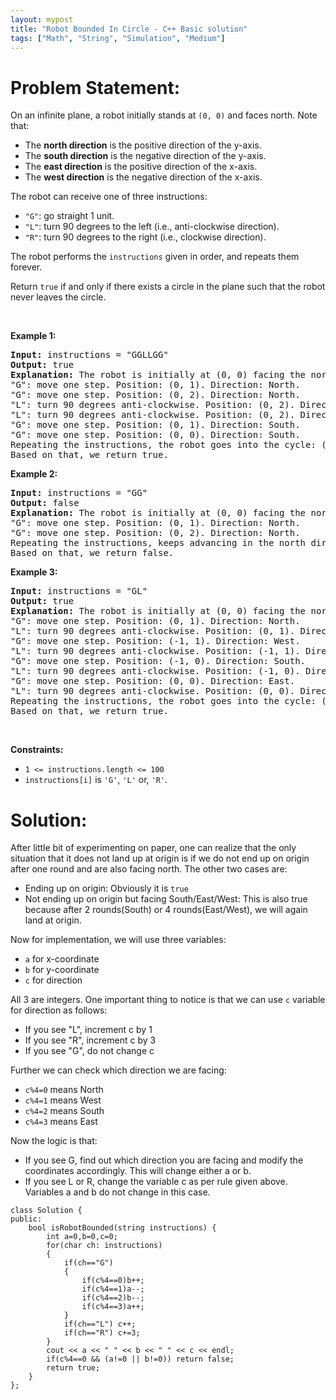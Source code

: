 ```yaml
---
layout: mypost
title: "Robot Bounded In Circle - C++ Basic solution"
tags: ["Math", "String", "Simulation", "Medium"]
---
```

# Problem Statement:
<p>On an infinite plane, a robot initially stands at <code>(0, 0)</code> and faces north. Note that:</p>

<ul>
	<li>The <strong>north direction</strong> is the positive direction of the y-axis.</li>
	<li>The <strong>south direction</strong> is the negative direction of the y-axis.</li>
	<li>The <strong>east direction</strong> is the positive direction of the x-axis.</li>
	<li>The <strong>west direction</strong> is the negative direction of the x-axis.</li>
</ul>

<p>The robot can receive one of three instructions:</p>

<ul>
	<li><code>&quot;G&quot;</code>: go straight 1 unit.</li>
	<li><code>&quot;L&quot;</code>: turn 90 degrees to the left (i.e., anti-clockwise direction).</li>
	<li><code>&quot;R&quot;</code>: turn 90 degrees to the right (i.e., clockwise direction).</li>
</ul>

<p>The robot performs the <code>instructions</code> given in order, and repeats them forever.</p>

<p>Return <code>true</code> if and only if there exists a circle in the plane such that the robot never leaves the circle.</p>

<p>&nbsp;</p>
<p><strong class="example">Example 1:</strong></p>

<pre>
<strong>Input:</strong> instructions = &quot;GGLLGG&quot;
<strong>Output:</strong> true
<strong>Explanation:</strong> The robot is initially at (0, 0) facing the north direction.
&quot;G&quot;: move one step. Position: (0, 1). Direction: North.
&quot;G&quot;: move one step. Position: (0, 2). Direction: North.
&quot;L&quot;: turn 90 degrees anti-clockwise. Position: (0, 2). Direction: West.
&quot;L&quot;: turn 90 degrees anti-clockwise. Position: (0, 2). Direction: South.
&quot;G&quot;: move one step. Position: (0, 1). Direction: South.
&quot;G&quot;: move one step. Position: (0, 0). Direction: South.
Repeating the instructions, the robot goes into the cycle: (0, 0) --&gt; (0, 1) --&gt; (0, 2) --&gt; (0, 1) --&gt; (0, 0).
Based on that, we return true.
</pre>

<p><strong class="example">Example 2:</strong></p>

<pre>
<strong>Input:</strong> instructions = &quot;GG&quot;
<strong>Output:</strong> false
<strong>Explanation:</strong> The robot is initially at (0, 0) facing the north direction.
&quot;G&quot;: move one step. Position: (0, 1). Direction: North.
&quot;G&quot;: move one step. Position: (0, 2). Direction: North.
Repeating the instructions, keeps advancing in the north direction and does not go into cycles.
Based on that, we return false.
</pre>

<p><strong class="example">Example 3:</strong></p>

<pre>
<strong>Input:</strong> instructions = &quot;GL&quot;
<strong>Output:</strong> true
<strong>Explanation:</strong> The robot is initially at (0, 0) facing the north direction.
&quot;G&quot;: move one step. Position: (0, 1). Direction: North.
&quot;L&quot;: turn 90 degrees anti-clockwise. Position: (0, 1). Direction: West.
&quot;G&quot;: move one step. Position: (-1, 1). Direction: West.
&quot;L&quot;: turn 90 degrees anti-clockwise. Position: (-1, 1). Direction: South.
&quot;G&quot;: move one step. Position: (-1, 0). Direction: South.
&quot;L&quot;: turn 90 degrees anti-clockwise. Position: (-1, 0). Direction: East.
&quot;G&quot;: move one step. Position: (0, 0). Direction: East.
&quot;L&quot;: turn 90 degrees anti-clockwise. Position: (0, 0). Direction: North.
Repeating the instructions, the robot goes into the cycle: (0, 0) --&gt; (0, 1) --&gt; (-1, 1) --&gt; (-1, 0) --&gt; (0, 0).
Based on that, we return true.
</pre>

<p>&nbsp;</p>
<p><strong>Constraints:</strong></p>

<ul>
	<li><code>1 &lt;= instructions.length &lt;= 100</code></li>
	<li><code>instructions[i]</code> is <code>&#39;G&#39;</code>, <code>&#39;L&#39;</code> or, <code>&#39;R&#39;</code>.</li>
</ul>

# Solution:
After little bit of experimenting on paper, one can realize that the only situation that it does not land up at origin is if we do not end up on origin after one round and are also facing north.
The other two cases are:
- Ending up on origin: Obviously it is `true`
- Not ending up on origin but facing South/East/West: This is also true because after 2 rounds(South) or 4 rounds(East/West), we will again land at origin.

Now for implementation, we will use three variables:
- `a` for x-coordinate
- `b` for y-coordinate
- `c` for direction

All 3 are integers. One important thing to notice is that we can use `c` variable for direction as follows:
- If you see "L",  increment c by 1
- If you see "R", increment c by 3
- If you see "G", do not change c

Further we can check which direction we are facing:
- `c%4=0` means North
- `c%4=1` means West
- `c%4=2` means South
- `c%4=3` means East


Now the logic is that:
- If you see G, find out which direction you are facing and modify the coordinates accordingly. This will change either a or b.
- If you see L or R, change the variable c as per rule given above. Variables a and b do not change in this case.

```
class Solution {
public:
    bool isRobotBounded(string instructions) {
        int a=0,b=0,c=0;
        for(char ch: instructions)
        {
            if(ch=="G")
            {
                if(c%4==0)b++;
                if(c%4==1)a--;
                if(c%4==2)b--;
                if(c%4==3)a++;
            }
            if(ch=="L") c++;
            if(ch=="R") c+=3;
        }
        cout << a << " " << b << " " << c << endl;
        if(c%4==0 && (a!=0 || b!=0)) return false;
        return true;
    }
};
```